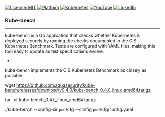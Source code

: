 [![License: MIT](https://img.shields.io/badge/License-MIT-blue.svg)](LICENSE)
[![Platform](https://img.shields.io/badge/platform-Ubuntu%2022.04%2B-lightgrey)](#)
[![Kubernetes](https://img.shields.io/badge/Kubernetes-MicroK8s%20%7C%20kubeadm-blue)](#)
[![YouTube](https://img.shields.io/badge/YouTube-TechShorts-red)](https://www.youtube.com/@adaribain)
[![LinkedIn](https://img.shields.io/badge/LinkedIn-Adari%20Bain-blue)](https://www.linkedin.com/in/adari-bain-298924152/)

### Kube-bench

---

kube-bench is a Go application that checks whether Kubernetes is deployed securely by running the checks documented in the CIS Kubernetes Benchmark. Tests are configured with YAML files, making this tool easy to update as test specifications evolve.

-

 kube-bench implements the CIS Kubernetes Benchmark as closely as possible.




wget https://github.com/aquasecurity/kube-bench/releases/download/v0.4.0/kube-bench_0.4.0_linux_amd64.tar.gz


tar -xf kube-bench_0.4.0_linux_amd64.tar.gz


./kube-bench --config-dir `pwd`/cfg --config `pwd`/cfg/config.yaml

